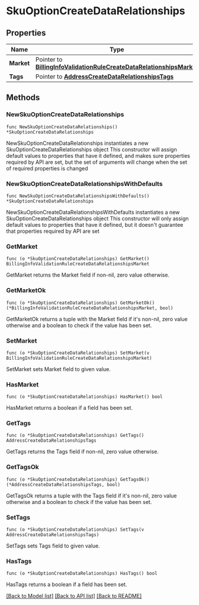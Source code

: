 # SkuOptionCreateDataRelationships

## Properties

Name | Type | Description | Notes
------------ | ------------- | ------------- | -------------
**Market** | Pointer to [**BillingInfoValidationRuleCreateDataRelationshipsMarket**](BillingInfoValidationRuleCreateDataRelationshipsMarket.md) |  | [optional] 
**Tags** | Pointer to [**AddressCreateDataRelationshipsTags**](AddressCreateDataRelationshipsTags.md) |  | [optional] 

## Methods

### NewSkuOptionCreateDataRelationships

`func NewSkuOptionCreateDataRelationships() *SkuOptionCreateDataRelationships`

NewSkuOptionCreateDataRelationships instantiates a new SkuOptionCreateDataRelationships object
This constructor will assign default values to properties that have it defined,
and makes sure properties required by API are set, but the set of arguments
will change when the set of required properties is changed

### NewSkuOptionCreateDataRelationshipsWithDefaults

`func NewSkuOptionCreateDataRelationshipsWithDefaults() *SkuOptionCreateDataRelationships`

NewSkuOptionCreateDataRelationshipsWithDefaults instantiates a new SkuOptionCreateDataRelationships object
This constructor will only assign default values to properties that have it defined,
but it doesn't guarantee that properties required by API are set

### GetMarket

`func (o *SkuOptionCreateDataRelationships) GetMarket() BillingInfoValidationRuleCreateDataRelationshipsMarket`

GetMarket returns the Market field if non-nil, zero value otherwise.

### GetMarketOk

`func (o *SkuOptionCreateDataRelationships) GetMarketOk() (*BillingInfoValidationRuleCreateDataRelationshipsMarket, bool)`

GetMarketOk returns a tuple with the Market field if it's non-nil, zero value otherwise
and a boolean to check if the value has been set.

### SetMarket

`func (o *SkuOptionCreateDataRelationships) SetMarket(v BillingInfoValidationRuleCreateDataRelationshipsMarket)`

SetMarket sets Market field to given value.

### HasMarket

`func (o *SkuOptionCreateDataRelationships) HasMarket() bool`

HasMarket returns a boolean if a field has been set.

### GetTags

`func (o *SkuOptionCreateDataRelationships) GetTags() AddressCreateDataRelationshipsTags`

GetTags returns the Tags field if non-nil, zero value otherwise.

### GetTagsOk

`func (o *SkuOptionCreateDataRelationships) GetTagsOk() (*AddressCreateDataRelationshipsTags, bool)`

GetTagsOk returns a tuple with the Tags field if it's non-nil, zero value otherwise
and a boolean to check if the value has been set.

### SetTags

`func (o *SkuOptionCreateDataRelationships) SetTags(v AddressCreateDataRelationshipsTags)`

SetTags sets Tags field to given value.

### HasTags

`func (o *SkuOptionCreateDataRelationships) HasTags() bool`

HasTags returns a boolean if a field has been set.


[[Back to Model list]](../README.md#documentation-for-models) [[Back to API list]](../README.md#documentation-for-api-endpoints) [[Back to README]](../README.md)


